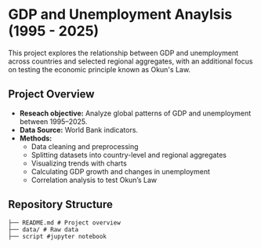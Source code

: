 # GDP and Unemployment Anaylsis (1995 - 2025)

This project explores the relationship between GDP and unemployment across countries and selected regional aggregates, with an additional focus on testing the economic principle known as Okun's Law.

## Project Overview
- **Reseach objective:** Analyze global patterns of GDP and unemployment between 1995–2025.
- **Data Source:** World Bank indicators.
- **Methods:**
  - Data cleaning and preprocessing
  - Splitting datasets into country-level and regional aggregates
  - Visualizing trends with charts
  - Calculating GDP growth and changes in unemployment
  - Correlation analysis to test Okun’s Law

## Repository Structure
```
├── README.md # Project overview
├── data/ # Raw data 
├── script #jupyter notebook

